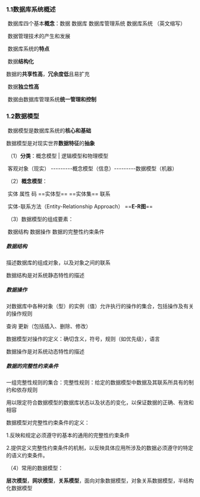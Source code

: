 ### 1.1数据库系统概述

​	数据库四个基本**概念**：数据 数据库 数据库管理系统 数据库系统 （英文缩写）

​	数据管理技术的产生和发展

​	数据库系统的**特点** 

​		数据**结构化**

​		数据的**共享性高**，**冗余度低**且易扩充

​		数据**独立性高**

​		数据由数据库管理系统**统一管理和控制**

### 1.2数据模型

​	数据模型是数据库系统的**核心和基础**

​	数据模型是对现实世界**数据特征**的**抽象**

​	（1）**分类**：概念模型 | 逻辑模型和物理模型

​			客观对象（现实） ---------概念模型（信息）---------数据模型（机器）

​	（2）**概念模型**：

​			实体     属性     码     ==实体型==     ==实体集==      联系

​			实体-联系方法（Entity-Relationship Approach） ==**E-R图**==

​	（3）数据模型的组成要素：

​			数据结构     数据操作     数据的完整性约束条件

##### 数据结构 

描述数据库的组成对象，以及对象之间的联系

数据结构是对系统静态特性的描述

##### 数据操作

对数据库中各种对象（型）的实例（值）允许执行的操作的集合，包括操作及有关的操作规则

查询 更新（包括插入、删除、修改）

数据模型对操作的定义：确切含义，符号，规则（如优先级），语言

数据操作是对系统动态特性的描述

##### 数据的完整性约束条件

一组完整性规则的集合：完整性规则：给定的数据模型中数据及其联系所具有的制约和依存规则

用以限定符合数据模型的数据库状态以及状态的变化，以保证数据的正确、有效和相容

数据模型对完整性约束条件的定义：

1.反映和规定必须遵守的基本的通用的完整性约束条件

2.提供定义完整性约束条件的机制，以反映具体应用所涉及的数据必须遵守的特定的语义约束条件。

​	（4）常用的数据模型：

​	**层次模型**，**网状模型**，**关系模型**，面向对象数据模型，对象关系数据模型，半结构化数据模型





